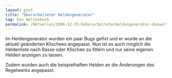 ```yaml
---
layout: post
title: "Überarbeiteter Heldengenerator"
tag: Das Weltenbuch
permalink: /Aktuelles/2006-12-25-UeberarbeiteterHeldengenerator-dasweltenbuch
---
```


Im Heldengenerator wurden ein paar Bugs gefixt und er wurde an die aktuell geänderten Klischees angepasst. Nun ist es auch möglich die Heldenliste nach Rasse oder Klischee zu filtern und nur seine eigenen Helden anzeigen zu lassen.

Zudem wurden auch die beispielhaften Helden an die Änderungen des Regelwerks angepasst.


